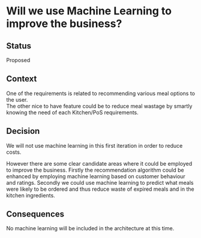 # Will we use Machine Learning to improve the business?   

## Status  
Proposed  
 
## Context  
One of the requirements is related to recommending various meal options to the user.  
The other nice to have feature could be to reduce meal wastage by smartly knowing the need of each Kitchen/PoS requirements.  

## Decision  
We will not use machine learning in this first iteration in order to reduce costs.  

However there are some clear candidate areas where it could be employed to improve the business.
Firstly the recommendation algorithm could be enhanced by employing machine learning based on customer behaviour and ratings.
Secondly we could use machine learning to predict what meals were likely to be ordered and thus reduce waste of expired meals and in the kitchen ingredients.

## Consequences 
No machine learning will be included in the architecture at this time.
